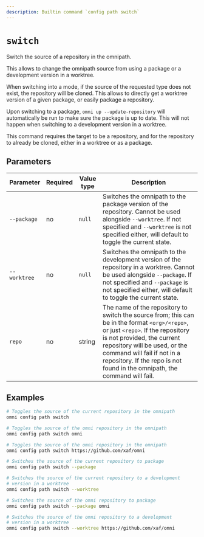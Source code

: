 ```yaml
---
description: Builtin command `config path switch`
---
```


# `switch`

Switch the source of a repository in the omnipath.

This allows to change the omnipath source from using a package or a development version in a worktree.

When switching into a mode, if the source of the requested type does not exist, the repository will be cloned. This allows to directly get a worktree version of a given package, or easily package a repository.

Upon switching to a package, `omni up --update-repository` will automatically be run to make sure the package is up to date. This will not happen when switching to a development version in a worktree.

This command requires the target to be a repository, and for the repository to already be cloned, either in a worktree or as a package.

## Parameters

| Parameter       | Required | Value type | Description                                         |
|-----------------|----------|------------|-----------------------------------------------------|
| `--package` | no | `null` | Switches the omnipath to the package version of the repository. Cannot be used alongside `--worktree`. If not specified and `--worktree` is not specified either, will default to toggle the current state. |
| `--worktree` | no | `null` | Switches the omnipath to the development version of the repository in a worktree. Cannot be used alongside `--package`. If not specified and `--package` is not specified either, will default to toggle the current state. |
| `repo` | no | string | The name of the repository to switch the source from; this can be in the format `<org>/<repo>`, or just `<repo>`. If the repository is not provided, the current repository will be used, or the command will fail if not in a repository. If the repo is not found in the omnipath, the command will fail. |

## Examples

```bash
# Toggles the source of the current repository in the omnipath
omni config path switch

# Toggles the source of the omni repository in the omnipath
omni config path switch omni

# Toggles the source of the omni repository in the omnipath
omni config path switch https://github.com/xaf/omni

# Switches the source of the current repository to package
omni config path switch --package

# Switches the source of the current repository to a development
# version in a worktree
omni config path switch --worktree

# Switches the source of the omni repository to package
omni config path switch --package omni

# Switches the source of the omni repository to a development
# version in a worktree
omni config path switch --worktree https://github.com/xaf/omni
```
